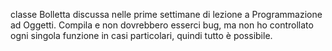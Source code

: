 classe Bolletta discussa nelle prime settimane di lezione a Programmazione ad Oggetti. 
Compila e non dovrebbero esserci bug, ma non ho controllato ogni singola funzione in casi particolari, quindi tutto è possibile.